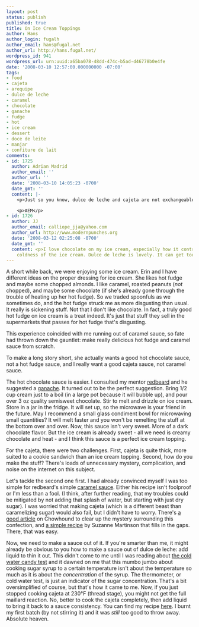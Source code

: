```yaml
---
layout: post
status: publish
published: true
title: On Ice Cream Toppings
author: Hans
author_login: fugalh
author_email: hans@fugal.net
author_url: http://hans.fugal.net/
wordpress_id: 941
wordpress_url: urn:uuid:a65ba078-48dd-474c-b5ad-d46778b0e4fe
date: '2008-03-10 12:57:00.000000000 -07:00'
tags:
- food
- cajeta
- arequipe
- dulce de leche
- caramel
- chocolate
- ganache
- fudge
- hot
- ice cream
- dessert
- doce de leite
- manjar
- confiture de lait
comments:
- id: 1725
  author: Adrian Madrid
  author_email: ''
  author_url: ''
  date: '2008-03-10 14:05:23 -0700'
  date_gmt: ''
  content: |-
    <p>Just so you know, dulce de leche and cajeta are not exchangeable terms. Cajeta is made with goat's milk (Mexico) and dulce de leche is made with cow's milk (Argentina, Uruguay, etc.). I'm really not into cajeta but I love dulce de leche with a passion that only my health can contain (sometimes :).</p>

    <p>AEM</p>
- id: 1726
  author: JJ
  author_email: calliope_jja@yahoo.com
  author_url: http://www.modernpunches.org
  date: '2008-03-12 02:25:08 -0700'
  date_gmt: ''
  content: <p>I love chocolate on my ice cream, especially how it contrasts with the
    coldness of the ice cream. Dulce de leche is lovely. It can get too sweet though.</p>
---
```

<p>A short while back, we were enjoying some ice cream. Erin and I have different
ideas on the proper dressing for ice cream. She likes hot fudge and maybe some
chopped almonds. I like caramel, roasted peanuts (<em>not</em> chopped), and maybe
some chocolate (if she's already gone through the trouble of heating up her hot
fudge). So we traded spoonfuls as we sometimes do, and the hot fudge struck me
as more disgusting than usual. It really is sickening stuff. Not that I don't
like chocolate. In fact, a truly good hot fudge on ice cream is a treat indeed.
It's just that stuff they sell in the supermarkets that passes for hot fudge
that's disgusting.</p>

<p>This experience coincided with me running out of caramel sauce, so fate had
thrown down the gauntlet: make really delicious hot fudge and caramel sauce
from scratch.</p>

<p>To make a long story short, she actually wants a good hot chocolate sauce, not
a hot fudge sauce, and I really want a good cajeta sauce, not caramel sauce.</p>

<p>The hot chocolate sauce is easier. I consulted my mentor <a href="http://blog.josephhall.com/">redbeard</a> and he suggested a
<a href="http://goodeatsfanpage.com/Season8/EA1H06.htm">ganache</a>.  It turned out to be the perfect suggestion. Bring 1/2 cup cream
just to a boil (in a large pot because it will bubble up), and pour over 3 oz
quality semisweet chocolate. Stir to melt and drizzle on ice cream. Store in a
jar in the fridge. It will set up, so the microwave is your friend in the
future. May I recommend a small glass condiment bowl for microwaving small
quantities? It will melt faster and you won't be remelting the stuff at the
bottom over and over. Now, this sauce isn't very sweet. More of a dark
chocolate flavor. But the ice cream is already sweet - all we need is creamy
chocolate and heat - and I think this sauce is a perfect ice cream topping.</p>

<p>For the cajeta, there were two challenges. First, cajeta is quite thick, more
suited to a cookie sandwich than an ice cream topping. Second, how do you make
the stuff? There's loads of unnecessary mystery, complication, and noise on the
internet on this subject. </p>

<p>Let's tackle the second one first. I had already convinced myself I was too simple for redbeard's simple <a href="http://blog.josephhall.com/2006/08/caramel-sauce.html">caramel sauce</a>. Either his recipe isn't foolproof or I'm less than a fool. (I think, after further reading, that my troubles could be mitigated by not adding that splash of water, but starting with just dry sugar). I was worried that making cajeta (which is a different beast than caramelizing sugar) would also fail, but I didn't have to worry. There's <a href="http://www.chowhound.com/topics/354611">a good
article</a> on Chowhound to clear up the
mystery surrounding this confection, and <a href="http://www.post-gazette.com/food/20020502dulcec.asp">a simple
recipe</a> by Suzanne
Martinson that fills in the gaps. There, that was easy. </p>

<p>Now, we need to make a sauce out of it. If you're smarter than me, it might
already be obvious to you how to make a sauce out of dulce de leche: add liquid
to thin it out. This didn't come to me until I was reading about <a href="http://www.exploratorium.edu/cooking/candy/sugar-stages.html">the cold
water candy test</a>
and it dawned on me that this mumbo jumbo about cooking sugar syrup to a
certain temperature isn't about the temperature so much as it is about the
<em>concentration</em> of the syrup. The thermometer, or cold water test, is just an
indicator of the sugar concentration. That's a bit oversimplified of course,
but that's how it came to me. Now, if you just stopped cooking cajeta at 230°F
(thread stage), you might not get the full maillard reaction. No, better to
cook the cajeta completely, then add liquid to bring it back to a sauce
consistency. You can find my recipe <a href="http://hans.fugal.net/recipes/cajeta.txt">here</a>. I burnt my
first batch (by not stirring it) and it was <em>still</em> too good to throw away.
Absolute heaven.</p>
